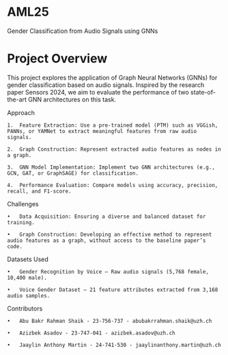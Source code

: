 # AML25
Gender Classification from Audio Signals using GNNs

# Project Overview

This project explores the application of Graph Neural Networks (GNNs) for gender classification based on audio signals. Inspired by the research paper Sensors 2024, we aim to evaluate the performance of two state-of-the-art GNN architectures on this task.

Approach

	1.	Feature Extraction: Use a pre-trained model (PTM) such as VGGish, PANNs, or YAMNet to extract meaningful features from raw audio signals.
 
	2.	Graph Construction: Represent extracted audio features as nodes in a graph.
 
	3.	GNN Model Implementation: Implement two GNN architectures (e.g., GCN, GAT, or GraphSAGE) for classification.
 
	4.	Performance Evaluation: Compare models using accuracy, precision, recall, and F1-score.

Challenges

	•	Data Acquisition: Ensuring a diverse and balanced dataset for training.
 
	•	Graph Construction: Developing an effective method to represent audio features as a graph, without access to the baseline paper’s code.

Datasets Used

	•	Gender Recognition by Voice – Raw audio signals (5,768 female, 10,400 male).
 
	•	Voice Gender Dataset – 21 feature attributes extracted from 3,168 audio samples.

Contributors

	•	Abu Bakr Rahman Shaik - 23-756-737 - abubakrrahman.shaik@uzh.ch
 
	•	Azizbek Asadov - 23-747-041 - azizbek.asadov@uzh.ch
 
	•	Jaaylin Anthony Martin - 24-741-530 - jaaylinanthony.martin@uzh.ch
